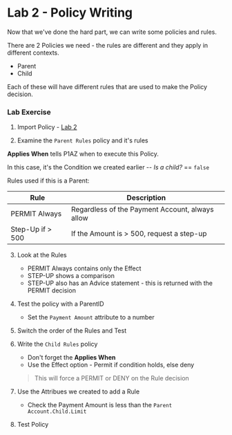 # Lab 2 - Policy Writing

Now that we've done the hard part, we can write some policies and rules.

There are 2 Policies we need - the rules are different and they apply in different contexts.

* Parent
* Child

Each of these will have different rules that are used to make the Policy decision.

### Lab Exercise

1. Import Policy - [Lab 2](./SKO2023%20-%20P1AZ%20-%20Lab2.snapshot)

2. Examine the `Parent Rules` policy and it's rules

**Applies When** tells P1AZ when to execute this Policy.

In this case, it's the Condition we created earlier -- *Is a child?* == `false`

Rules used if this is a Parent:

| Rule | Description |
| --- | --- |
| PERMIT Always | Regardless of the Payment Account, always allow |
| Step-Up if > 500 | If the Amount is > 500, request a step-up |

3. Look at the Rules  
    * PERMIT Always contains only the Effect
    * STEP-UP shows a comparison
    * STEP-UP also has an Advice statement - this is returned with the PERMIT decision
4. Test the policy with a ParentID  
    * Set the `Payment Amount` attribute to a number
5. Switch the order of the Rules and Test
6. Write the `Child Rules` policy  
    * Don't forget the **Applies When**  
    * Use the Effect option - Permit if condition holds, else deny  
    >This will force a PERMIT or DENY on the Rule decision  

 7. Use the Attribues we created to add a Rule  
    * Check the Payment Amount is less than the `Parent Account.Child.Limit`
8. Test Policy